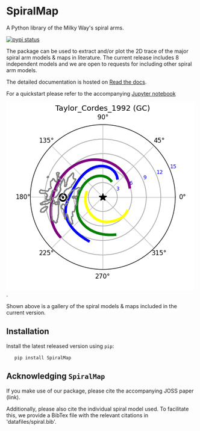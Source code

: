 # SpiralMap 
A Python library of the Milky Way's spiral arms. 

[![pypi status](https://img.shields.io/pypi/v/gaiaunlimited.svg)](https://test.pypi.org/project/SpiralMap/)

The package can be used to extract and/or plot the 2D trace of the major spiral arm models & maps in literature. The current release includes 8 independent models and we are open to requests for including other spiral arm models. 

The detailed documentation is hosted on [Read the docs](https://spiralmap.readthedocs.io/en/latest/#api-docs).

For a quickstart please refer to the accompanying [Jupyter notebook](https://github.com/Abhaypru/SpiralMap/blob/main/demo_spiralmap.ipynb)


![image info](src/SpiralMap/movie_.gif).

Shown above is a gallery of the spiral models & maps included in the current version. 

Installation
-------------

Install the latest released version using ``pip``:

```
   pip install SpiralMap
```


Acknowledging ``SpiralMap``
---------------------------------------
If you make use of our package, please cite the accompanying JOSS paper (link). 

Additionally, please also cite the individual spiral model used. To facilitate this, we provide a BibTex file with the relevant citations in 'datafiles/spiral.bib'.

